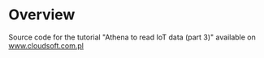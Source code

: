 # Overview

Source code for the tutorial "Athena to read IoT data (part 3)" available on www.cloudsoft.com.pl 